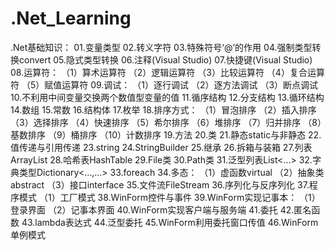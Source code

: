 # .Net_Learning
.Net基础知识：
01.变量类型
02.转义字符
03.特殊符号‘@’的作用
04.强制类型转换convert
05.隐式类型转换
06.注释(Visual Studio)
07.快捷键(Visual Studio)
08.运算符：
    （1）算术运算符
    （2）逻辑运算符
    （3）比较运算符
    （4）复合运算符
    （5）赋值运算符
09.调试：
    （1）逐行调试
    （2）逐方法调试
    （3）断点调试
10.不利用中间变量交换两个数值型变量的值
11.循序结构
12.分支结构
13.循环结构
14.数组
15.常数
16.结构体
17.枚举
18.排序方式：
    （1）冒泡排序
    （2）插入排序
    （3）选择排序
    （4）快速排序
    （5）希尔排序
    （6）堆排序
    （7）归并排序
    （8）基数排序
    （9）桶排序
    （10）计数排序
19.方法
20.类
21.静态static与非静态
22.值传递与引用传递
23.string
24.StringBuilder
25.继承
26.拆箱与装箱
27.列表ArrayList
28.哈希表HashTable
29.File类
30.Path类
31.泛型列表List<...>
32.字典类型Dictionary<...,...>
33.foreach
34.多态：
    （1）虚函数virtual
    （2）抽象类abstract
    （3）接口interface
35.文件流FileStream
36.序列化与反序列化
37.程序模式
    （1）工厂模式
38.WinForm控件与事件
39.WinForm实现记事本：
    （1）登录界面
    （2）记事本界面
40.WinForm实现客户端与服务端
41.委托
42.匿名函数
43.lambda表达式
44.泛型委托
45.WinForm利用委托窗口传值
46.WinForm单例模式
